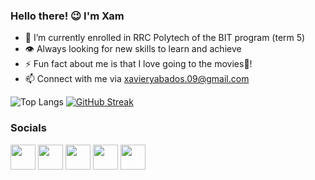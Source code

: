 ### Hello there! 😉 I'm Xam

- 🏫 I’m currently enrolled in RRC Polytech of the BIT program (term 5)
- 👁 Always looking for new skills to learn and achieve
- ⚡ Fun fact about me is that I love going to the movies🍿!
- 📫 Connect with me via xavieryabados.09@gmail.com

![Top Langs](https://github-readme-stats.vercel.app/api/top-langs/?username=xammyboii&layout=compact&theme=tokyonight)
[![GitHub Streak](https://streak-stats.demolab.com/?user=xammyboii&theme=gotham)](https://git.io/streak-stats)

### Socials
<p align="left">
  <a href="https://www.linkedin.com/in//xaviery-abados-b6aa4b213/" target="_blank" rel="noreferrer"><img src="https://upload.wikimedia.org/wikipedia/commons/f/f8/LinkedIn_icon_circle.svg" width="40" height="40" /></a>
  <a href="https://www.github.com/xammyboii" target="_blank" rel="noreferrer"><img src="https://raw.githubusercontent.com/danielcranney/readme-generator/main/public/icons/socials/github.svg" width="40" height="40" /></a>
  <a href="http://www.instagram.com/xammyboii" target="_blank" rel="noreferrer"><img src="https://upload.wikimedia.org/wikipedia/commons/e/e7/Instagram_logo_2016.svg" width="40" height="40" /></a>
  <a href="https://www.twitter.com/xammyboii" target="_blank" rel="noreferrer"><img src="https://raw.githubusercontent.com/danielcranney/readme-generator/main/public/icons/socials/twitter.svg" width="40" height="40" /></a>
  <a href="https://letterboxd.com/xammyboii/" target="_blank" rel="noreferrer"><img src="https://a.ltrbxd.com/logos/letterboxd-decal-dots-neg-rgb.svg" width="40" height="40" /></a>
</p>
